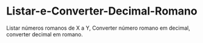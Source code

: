 # Listar-e-Converter-Decimal-Romano
Listar números romanos de X a Y, Converter número romano em decimal, converter decimal em romano.
